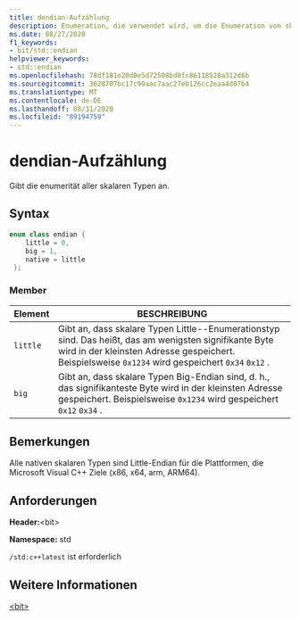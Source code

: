 ```yaml
---
title: dendian-Aufzählung
description: Enumeration, die verwendet wird, um die Enumeration von skalaren Typen anzugeben.
ms.date: 08/27/2020
f1_keywords:
- bit/std::endian
helpviewer_keywords:
- std::endian
ms.openlocfilehash: 78df181e20d0e5d72508bd0fc86118528a312d6b
ms.sourcegitcommit: 3628707bc17c99aac7aac27eb126cc2eaa4d07b4
ms.translationtype: MT
ms.contentlocale: de-DE
ms.lasthandoff: 08/31/2020
ms.locfileid: "89194759"
---
```

# <a name="endian-enum"></a>dendian-Aufzählung

Gibt die enumerität aller skalaren Typen an.

## <a name="syntax"></a>Syntax

```cpp
enum class endian {
    little = 0,
    big = 1,
    native = little
 };
```

### <a name="members"></a>Member

|Element|BESCHREIBUNG|
|-|-|
| `little` | Gibt an, dass skalare Typen Little--Enumerationstyp sind. Das heißt, das am wenigsten signifikante Byte wird in der kleinsten Adresse gespeichert. Beispielsweise `0x1234` wird gespeichert `0x34` `0x12` .  |
| `big` | Gibt an, dass skalare Typen Big-Endian sind, d. h., das signifikanteste Byte wird in der kleinsten Adresse gespeichert. Beispielsweise `0x1234` wird gespeichert `0x12` `0x34` .  |

## <a name="remarks"></a>Bemerkungen

Alle nativen skalaren Typen sind Little-Endian für die Plattformen, die Microsoft Visual C++ Ziele (x86, x64, arm, ARM64).

## <a name="requirements"></a>Anforderungen

**Header:**\<bit>

**Namespace:** std

`/std:c++latest` ist erforderlich

## <a name="see-also"></a>Weitere Informationen

[\<bit>](../standard-library/bit.md)  
